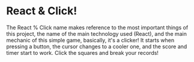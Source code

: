 # React & Click!
The React % Click name makes reference to the most important things of this project, the name of the main technology used (React), and the main mechanic of this simple game, basically, it's a clicker! It starts when pressing a button, the cursor changes to a cooler one, and the score and timer start to work. Click the squares and break your records!